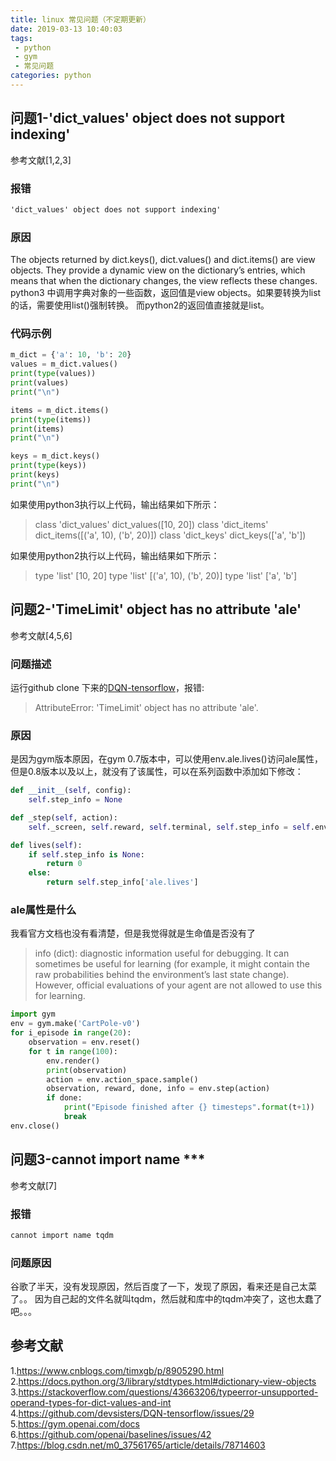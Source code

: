 ```yaml
---
title: linux 常见问题（不定期更新）
date: 2019-03-13 10:40:03
tags:
 - python
 - gym
 - 常见问题
categories: python 
---
```


## 问题1-'dict_values' object does not support indexing'
参考文献[1,2,3]
### 报错
``` txt
'dict_values' object does not support indexing'
```

### 原因
The objects returned by dict.keys(), dict.values() and dict.items() are view objects. They provide a dynamic view on the dictionary’s entries, which means that when the dictionary changes, the view reflects these changes.
python3 中调用字典对象的一些函数，返回值是view objects。如果要转换为list的话，需要使用list()强制转换。
而python2的返回值直接就是list。

### 代码示例
```python
m_dict = {'a': 10, 'b': 20}
values = m_dict.values()
print(type(values))
print(values)
print("\n")

items = m_dict.items()
print(type(items))
print(items)
print("\n")

keys = m_dict.keys()
print(type(keys))
print(keys)
print("\n")
```
如果使用python3执行以上代码，输出结果如下所示：
> class 'dict_values'
dict_values([10, 20])
class 'dict_items'
dict_items([('a', 10), ('b', 20)])
class 'dict_keys'
dict_keys(['a', 'b'])

如果使用python2执行以上代码，输出结果如下所示：
> type 'list'
[10, 20]
type 'list'
[('a', 10), ('b', 20)]
type 'list'
['a', 'b']

## 问题2-'TimeLimit' object has no attribute 'ale'
参考文献[4,5,6]
### 问题描述
运行github clone 下来的[DQN-tensorflow](https://github.com/devsisters/DQN-tensorflow)，报错:
> AttributeError: 'TimeLimit' object has no attribute 'ale'.

### 原因
是因为gym版本原因，在gym 0.7版本中，可以使用env.ale.lives()访问ale属性，但是0.8版本以及以上，就没有了该属性，可以在系列函数中添加如下修改：
``` python
def __init__(self, config):
    self.step_info = None

def _step(self, action):
    self._screen, self.reward, self.terminal, self.step_info = self.env.step(action)

def lives(self):
    if self.step_info is None:
        return 0
    else:
        return self.step_info['ale.lives']
```

### ale属性是什么
我看官方文档也没有看清楚，但是我觉得就是生命值是否没有了
> info (dict): diagnostic information useful for debugging. It can sometimes be useful for learning (for example, it might contain the raw probabilities behind the environment’s last state change). However, official evaluations of your agent are not allowed to use this for learning.

``` python
import gym
env = gym.make('CartPole-v0')
for i_episode in range(20):
    observation = env.reset()
    for t in range(100):
        env.render()
        print(observation)
        action = env.action_space.sample()
        observation, reward, done, info = env.step(action)
        if done:
            print("Episode finished after {} timesteps".format(t+1))
            break
env.close()
```

## 问题3-cannot import name \*\*\*
参考文献[7]
### 报错
``` txt
cannot import name tqdm
```

### 问题原因
谷歌了半天，没有发现原因，然后百度了一下，发现了原因，看来还是自己太菜了。。
因为自己起的文件名就叫tqdm，然后就和库中的tqdm冲突了，这也太蠢了吧。。。

 
## 参考文献
1.https://www.cnblogs.com/timxgb/p/8905290.html
2.https://docs.python.org/3/library/stdtypes.html#dictionary-view-objects
3.https://stackoverflow.com/questions/43663206/typeerror-unsupported-operand-types-for-dict-values-and-int
4.https://github.com/devsisters/DQN-tensorflow/issues/29
5.https://gym.openai.com/docs
6.https://github.com/openai/baselines/issues/42
7.https://blog.csdn.net/m0_37561765/article/details/78714603
